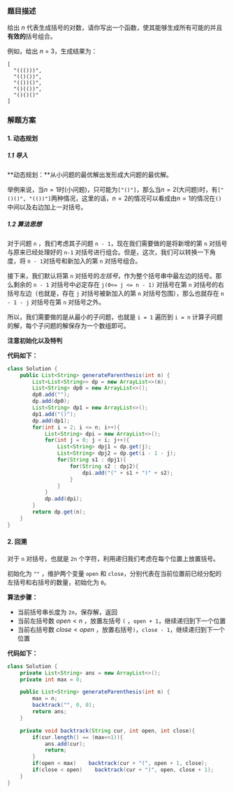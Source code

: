 ### 题目描述

给出 *n* 代表生成括号的对数，请你写出一个函数，使其能够生成所有可能的并且**有效的**括号组合。

例如，给出 *n* = 3，生成结果为：

```
[
  "((()))",
  "(()())",
  "(())()",
  "()(())",
  "()()()"
]
```

### 解题方案

#### 1. 动态规划

##### 1.1  导入

**动态规划：**从小问题的最优解出发形成大问题的最优解。

举例来说，当$n=1$时(小问题)，只可能为`["()"]`，那么当$n=2$(大问题)时，有`["()()", "(())"]`两种情况，这里的话，$n=2$的情况可以看成由$n=1$的情况在`()`中间以及右边加上一对括号。

##### 1.2 算法思想

对于问题 `n` ，我们考虑其子问题 `n - 1`，现在我们需要做的是将新增的第 `n` 对括号与原来已经处理好的 `n-1` 对括号进行组合。但是，这次，我们可以转换一下角度，将 `n - 1`对括号和新加入的第 `n` 对括号组合。

接下来，我们默认将第 `n` 对括号的*左括号*，作为整个括号串中最左边的括号。那么剩余的 `n - 1` 对括号中必定存在 `j(0<= j <= n - 1)` 对括号在第 `n` 对括号的右括号左边（也就是，存在 `j` 对括号被新加入的第 `n` 对括号包围），那么也就存在 `n - 1 - j` 对括号在第 `n` 对括号之外。

所以，我们需要做的是从最小的子问题，也就是 `i = 1` 遍历到 `i = n` 计算子问题的解，每个子问题的解保存为一个数组即可。

**注意初始化以及特判**

**代码如下：**

```java
class Solution {
    public List<String> generateParenthesis(int n) {
        List<List<String>> dp = new ArrayList<>(n);
        List<String> dp0 = new ArrayList<>();
        dp0.add("");
        dp.add(dp0);
        List<String> dp1 = new ArrayList<>();
        dp1.add("()");
        dp.add(dp1);
        for(int i = 2; i <= n; i++){
            List<String> dpi = new ArrayList<>();
            for(int j = 0; j < i; j++){
                List<String> dpj1 = dp.get(j);
                List<String> dpj2 = dp.get(i - 1 - j);
                for(String s1 : dpj1){
                    for(String s2 : dpj2){
                        dpi.add("(" + s1 + ")" + s2);
                    }
                }
            }
            dp.add(dpi);
        }
        return dp.get(n);
    }
}
```



#### 2. 回溯

对于 `n` 对括号，也就是 `2n` 个字符，利用递归我们考虑在每个位置上放置括号。

初始化为 `""` ，维护两个变量 `open` 和 `close`，分别代表在当前位置前已经分配的左括号和右括号的数量，初始化为 `0`。

**算法步骤：**

- 当前括号串长度为 `2n`，保存解，返回
- 当前左括号数 $open < n$ ，放置左括号 `(` ，`open + 1`，继续递归到下一个位置
- 当前右括号数 $close < open$ ，放置右括号`)`，`close - 1`，继续递归到下一个位置

**代码如下：**

```java
class Solution {
    private List<String> ans = new ArrayList<>();
    private int max = 0;

    public List<String> generateParenthesis(int n) {
        max = n;
        backtrack("", 0, 0);
        return ans;
    }

    private void backtrack(String cur, int open, int close){
        if(cur.length() == (max<<1)){
            ans.add(cur);
            return;
        }
        if(open < max)    backtrack(cur + "(", open + 1, close);
        if(close < open)    backtrack(cur + ")", open, close + 1);
    }
}
```

